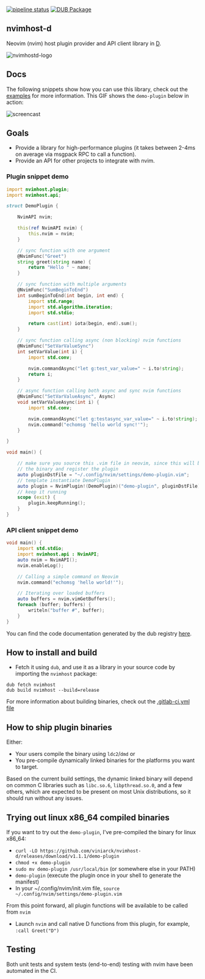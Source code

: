 [![pipeline status](https://gitlab.com/viniarck/nvimhost-d/badges/master/pipeline.svg)](https://gitlab.com/viniarck/nvimhost-d/commits/master)
[![DUB Package](https://img.shields.io/dub/v/nvimhost.svg)](https://code.dlang.org/packages/nvimhost)

## nvimhost-d

Neovim (nvim) host plugin provider and API client library in [D](https://www.dlang.org).

![nvimhostd-logo](https://lh3.googleusercontent.com/JivbI2Qu3EtvQpl9pLNvn9jKTbv6i7Vmt313Ef0pKqWBf_nVofeYat9EArQ7WKKmYhGiHQvIAenre0yrBrlgZEq9xLcT754ZHCLxlZFPzheTn06WpkPRzxkbkRztQlPGYpF-aZzjglOhR_-3vMKHlnNlnt2Znb25Im0YRnrMOfD1hHX1sSj0WFGf8QW2oZ7-d3U4RdVEaOonigBzndNsD_sa9pUP2rrW38N3yZ0YB8L47x-lMoEsD6VBmyBjfxFG8GCz0WRW4qqS6p-P8yrOYI2ZksrQdHbqT3vC8-FNwWWgRfYvkP5Q_MPK-c2SdeaRR8vkbUSKw1ChmBcRXa8crDb93vYoT9s-rSb4y76n1-cXAKUIBGcueUglmkZ-5X-wQo9Ro9doDBjwBS4aegd9NeaCfguRkfBSc9f4MCQplpxzt-5p_qPQwdxbuOuHc1mT3HrcIiNZiOy15_PWEwWb4r0gRJoH0Yl63EAK1IiR4DF3lktC4yMuSgNWZ2ai_U4LQUJEJCPdtuET2AcVUC5KQmPLOrGU40D11R7WlRkBurDRykL0Q2RFsFDeE3ayMusIA7zPL-ypZ55bRCKNwwU0uI1Z2smdvHtmDVfpm0eppYMP6bd4QV5J1XUOqMC9LD1Pktv4XDsTlvre4CYMjPfwubs=w600-h180-no)

## Docs

The following snippets show how you can use this library, check out the [examples](./examples) for more information. This GIF shows the `demo-plugin` below in action:

![screencast](https://s8.gifyu.com/images/nvimhostd97b2cfe96c3f9f1a.gif)

## Goals

- Provide a library for high-performance plugins (it takes between 2-4ms on average via msgpack RPC to call a function).
- Provide an API for other projects to integrate with nvim.

### Plugin snippet demo

```D
import nvimhost.plugin;
import nvimhost.api;

struct DemoPlugin {

    NvimAPI nvim;

    this(ref NvimAPI nvim) {
        this.nvim = nvim;
    }

    // sync function with one argument
    @NvimFunc("Greet")
    string greet(string name) {
        return "Hello " ~ name;
    }

    // sync function with multiple arguments
    @NvimFunc("SumBeginToEnd")
    int sumBeginToEnd(int begin, int end) {
        import std.range;
        import std.algorithm.iteration;
        import std.stdio;

        return cast(int) iota(begin, end).sum();
    }

    // sync function calling async (non blocking) nvim functions
    @NvimFunc("SetVarValueSync")
    int setVarValue(int i) {
        import std.conv;

        nvim.commandAsync("let g:test_var_value=" ~ i.to!string);
        return i;
    }

    // async function calling both async and sync nvim functions
    @NvimFunc("SetVarValueAsync", Async)
    void setVarValueAsync(int i) {
        import std.conv;

        nvim.commandAsync("let g:testasync_var_value=" ~ i.to!string);
        nvim.command("echomsg 'hello world sync!'");
    }

}

void main() {

    // make sure you source this .vim file in neovim, since this will bootstrap
    // the binary and register the plugin
    auto pluginDstFile = "~/.config/nvim/settings/demo-plugin.vim";
    // template instantiate DemoPlugin
    auto plugin = NvimPlugin!(DemoPlugin)("demo-plugin", pluginDstFile);
    // keep it running
    scope (exit) {
        plugin.keepRunning();
    }
}
```

### API client snippet demo

```D
void main() {
    import std.stdio;
    import nvimhost.api : NvimAPI;
    auto nvim = NvimAPI();
    nvim.enableLog();

    // Calling a simple command on Neovim
    nvim.command("echomsg 'hello world!'");

    // Iterating over loaded buffers
    auto buffers = nvim.vimGetBuffers();
    foreach (buffer; buffers) {
        writeln("buffer #", buffer);
    }
}
```

You can find the code documentation generated by the dub registry [here](https://nvimhost.dpldocs.info/nvimhost.html).

## How to install and build

- Fetch it using `dub`, and use it as a library in your source code by importing the `nvimhost` package:

```
dub fetch nvimhost
dub build nvimhost --build=release
```

For more information about building binaries, check out the [.gitlab-ci.yml file](./.gitlab-ci.yml)

## How to ship plugin binaries

Either:

- Your users compile the binary using `ldc2`/`dmd` or
- You pre-compile dynamically linked binaries for the platforms you want to target.

Based on the current build settings, the dynamic linked binary will depend on common C libraries such as `libc.so.6`, `libpthread.so.0`, and a few others, which are expected to be present on most Unix distributions, so it should run without any issues.

## Trying out linux x86_64 compiled binaries

If you want to try out the `demo-plugin`, I've pre-compiled the binary for linux x86_64:

- `curl -LO https://github.com/viniarck/nvimhost-d/releases/download/v1.1.1/demo-plugin`
- `chmod +x demo-plugin`
- `sudo mv demo-plugin /usr/local/bin` (or somewhere else in your PATH)
- `demo-plugin` (execute the plugin once in your shell to generate the manifest)
- In your ~/.config/nvim/init.vim file, `source ~/.config/nvim/settings/demo-plugin.vim`

From this point forward, all plugin functions will be available to be called from `nvim`

- Launch `nvim` and call native D functions from this plugin, for example, `:call Greet("D")`

## Testing

Both unit tests and system tests (end-to-end) testing with nvim have been automated in the CI.
